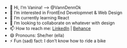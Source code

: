 - 👋 Hi, I’m Vanina! --> @VannDennOk
- 👀 I’m interested in FrontEnd Developmnet & Web Design
- 🌱 I’m currently learning React
- 💞️ I’m looking to collaborate on whatever with design
- 📫 How to reach me: <a href="https://www.linkedin.com/in/vaninadenegri/">LinkedIn</a> | <a href="https://www.behance.net/vaninadenegridesign">Behance</a>                
- 😄 Pronouns: She/her (ella)
- ⚡ Fun (sad) fact: I don't know how to ride a bike

<!---
VannDennOk/VannDennOk is a ✨ special ✨ repository because its `README.md` (this file) appears on your GitHub profile.
You can click the Preview link to take a look at your changes.
--->
